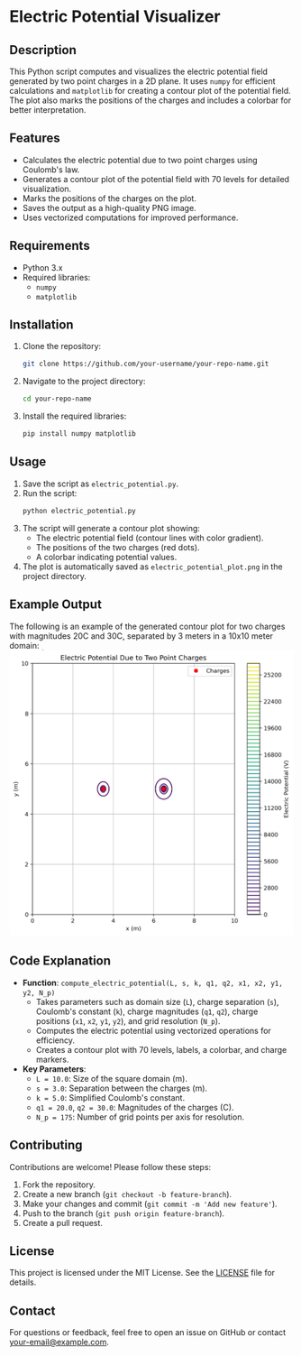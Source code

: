 # Electric Potential Visualizer

## Description
This Python script computes and visualizes the electric potential field generated by two point charges in a 2D plane. It uses `numpy` for efficient calculations and `matplotlib` for creating a contour plot of the potential field. The plot also marks the positions of the charges and includes a colorbar for better interpretation.

## Features
- Calculates the electric potential due to two point charges using Coulomb's law.
- Generates a contour plot of the potential field with 70 levels for detailed visualization.
- Marks the positions of the charges on the plot.
- Saves the output as a high-quality PNG image.
- Uses vectorized computations for improved performance.

## Requirements
- Python 3.x
- Required libraries:
  - `numpy`
  - `matplotlib`

## Installation
1. Clone the repository:
   ```bash
   git clone https://github.com/your-username/your-repo-name.git
   ```
2. Navigate to the project directory:
   ```bash
   cd your-repo-name
   ```
3. Install the required libraries:
   ```bash
   pip install numpy matplotlib
   ```

## Usage
1. Save the script as `electric_potential.py`.
2. Run the script:
   ```bash
   python electric_potential.py
   ```
3. The script will generate a contour plot showing:
   - The electric potential field (contour lines with color gradient).
   - The positions of the two charges (red dots).
   - A colorbar indicating potential values.
4. The plot is automatically saved as `electric_potential_plot.png` in the project directory.

## Example Output
The following is an example of the generated contour plot for two charges with magnitudes 20C and 30C, separated by 3 meters in a 10x10 meter domain:
ٖ![Electric Potential Plot](electric_potential_plot.png)

## Code Explanation
- **Function**: `compute_electric_potential(L, s, k, q1, q2, x1, x2, y1, y2, N_p)`
  - Takes parameters such as domain size (`L`), charge separation (`s`), Coulomb's constant (`k`), charge magnitudes (`q1`, `q2`), charge positions (`x1`, `x2`, `y1`, `y2`), and grid resolution (`N_p`).
  - Computes the electric potential using vectorized operations for efficiency.
  - Creates a contour plot with 70 levels, labels, a colorbar, and charge markers.
- **Key Parameters**:
  - `L = 10.0`: Size of the square domain (m).
  - `s = 3.0`: Separation between the charges (m).
  - `k = 5.0`: Simplified Coulomb's constant.
  - `q1 = 20.0`, `q2 = 30.0`: Magnitudes of the charges (C).
  - `N_p = 175`: Number of grid points per axis for resolution.

## Contributing
Contributions are welcome! Please follow these steps:
1. Fork the repository.
2. Create a new branch (`git checkout -b feature-branch`).
3. Make your changes and commit (`git commit -m 'Add new feature'`).
4. Push to the branch (`git push origin feature-branch`).
5. Create a pull request.

## License
This project is licensed under the MIT License. See the [LICENSE](LICENSE) file for details.

## Contact
For questions or feedback, feel free to open an issue on GitHub or contact [your-email@example.com](mailto:your-email@example.com).
